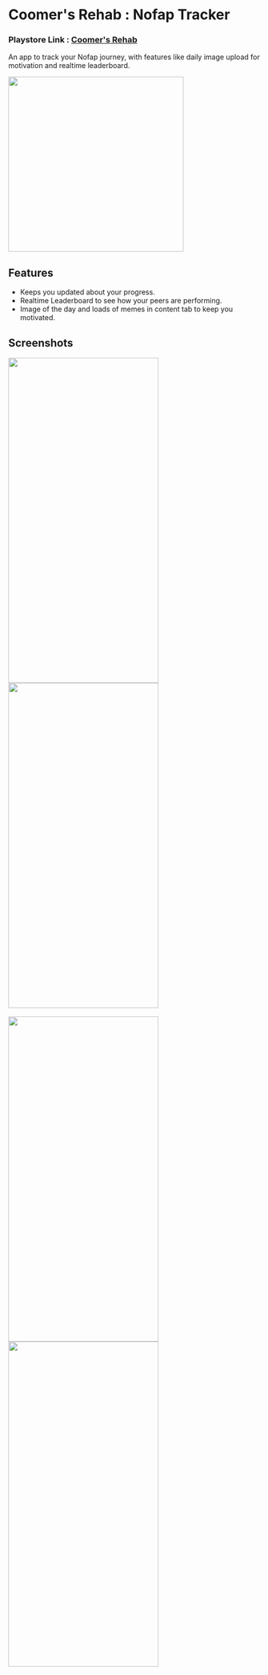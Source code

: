 # Coomer's Rehab : Nofap Tracker

### Playstore Link : <a href="https://play.google.com/store/apps/details?id=com.proro485.coomersrehab">Coomer's Rehab</a>

An app to track your Nofap journey, with features like daily image upload for motivation and realtime leaderboard.

<img src="https://user-images.githubusercontent.com/72189840/150761276-d53483c8-0808-43ea-b2b8-9b417dc7617b.png" height="350"/>

## Features
<ul>
  <li>Keeps you updated about your progress.</li>
  <li>Realtime Leaderboard to see how your peers are performing.</li>
  <li>Image of the day and loads of memes in content tab to keep you motivated.</li>
</ul>

## Screenshots

<p>
  <img src="https://user-images.githubusercontent.com/72189840/150761303-59dcf27a-949e-4193-a1cd-6ea8f3585e78.png" width="300" height="650"/>
  <img src="https://user-images.githubusercontent.com/72189840/150761306-c21400c2-be7a-4388-bbe8-babc845c322a.png" width="300" height="650"/>
  <br><br>
  <img src="https://user-images.githubusercontent.com/72189840/150761309-b8975eea-e967-42ab-84e1-febff2e6abe0.png" width="300" height="650"/>
  <img src="https://user-images.githubusercontent.com/72189840/150761320-457be787-4798-4ef0-9929-c82dc2b8bbc6.png" width="300" height="650"/>
</p>
